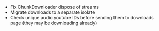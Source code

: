 * Fix ChunkDownloader dispose of streams
* Migrate downloads to a separate isolate
* Check unique audio youtube IDs before sending them to downloads page (they may be downloading already)